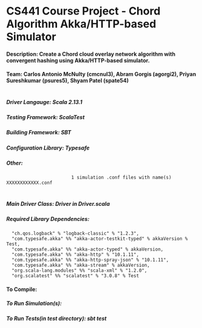 # CS441 Course Project - Chord Algorithm Akka/HTTP-based Simulator
#### Description: Create a Chord cloud overlay network algorithm with convergent hashing using Akka/HTTP-based simulator.

#### Team: Carlos Antonio McNulty (cmcnul3), Abram Gorgis (agorgi2), Priyan Sureshkumar (psures5), Shyam Patel (spate54)

#
##### Driver Langauge:          Scala 2.13.1
##### Testing Framework:        ScalaTest
##### Building Framework:       SBT
##### Configuration Library:    Typesafe
##### Other:       
                            1 simulation .conf files with name(s) XXXXXXXXXXXX.conf
#
                            
##### Main Driver Class:        Driver in Driver.scala

##### Required Library Dependencies:
```
  "ch.qos.logback" % "logback-classic" % "1.2.3",
  "com.typesafe.akka" %% "akka-actor-testkit-typed" % akkaVersion % Test,
  "com.typesafe.akka" %% "akka-actor-typed" % akkaVersion,
  "com.typesafe.akka" %% "akka-http" % "10.1.11",
  "com.typesafe.akka" %% "akka-http-spray-json" % "10.1.11",
  "com.typesafe.akka" %% "akka-stream" % akkaVersion,
  "org.scala-lang.modules" %% "scala-xml" % "1.2.0",
  "org.scalatest" %% "scalatest" % "3.0.8" % Test
```
                            
#### To Compile: 

##### To Run Simulation(s):
                         
##### To Run Tests(in test directory): sbt test